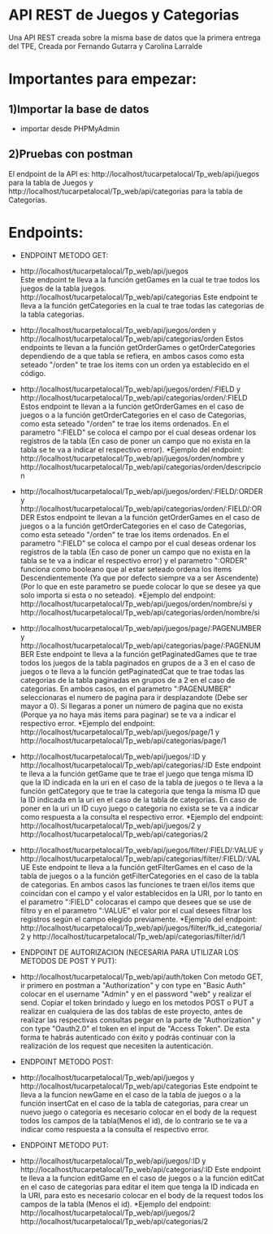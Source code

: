 # API REST de Juegos y Categorias
Una API REST creada sobre la misma base de datos que la primera entrega del TPE, Creada por Fernando Gutarra y Carolina Larralde

# Importantes para empezar:
## 1)Importar la base de datos
- importar desde PHPMyAdmin


## 2)Pruebas con postman
El endpoint de la API es: http://localhost/tucarpetalocal/Tp_web/api/juegos para la tabla de Juegos y http://localhost/tucarpetalocal/Tp_web/api/categorias para la tabla de Categorias.

# Endpoints:
- ENDPOINT METODO GET:

- http://localhost/tucarpetalocal/Tp_web/api/juegos  
    Este endpoint te lleva a la función getGames en la cual te trae todos los juegos de la tabla juegos.
  http://localhost/tucarpetalocal/Tp_web/api/categorias
    Este endpoint te lleva a la función getCategories en la cual te trae todas las categorias de la tabla categorias.

- http://localhost/tucarpetalocal/Tp_web/api/juegos/orden 
    y
  http://localhost/tucarpetalocal/Tp_web/api/categorias/orden
    Estos endpoints te llevan a la función getOrderGames  o getOrderCategories dependiendo de a que tabla se refiera, en ambos casos como esta seteado "/orden" te trae los items con un orden ya establecido en el código. 

- http://localhost/tucarpetalocal/Tp_web/api/juegos/orden/:FIELD
    y
  http://localhost/tucarpetalocal/Tp_web/api/categorias/orden/:FIELD
    Estos endpoint te llevan a la función getOrderGames en el caso de juegos o a la función getOrderCategories en el caso de Categorias, como esta seteado "/orden" te trae los items ordenados. En el parametro ":FIELD" se coloca el campo por el cual deseas ordenar los registros de la tabla (En caso de poner un campo que no exista en la tabla se te va a indicar el respectivo error). 
        *Ejemplo del endpoint: 
            http://localhost/tucarpetalocal/Tp_web/api/juegos/orden/nombre
            y
            http://localhost/tucarpetalocal/Tp_web/api/categorias/orden/descripcion

- http://localhost/tucarpetalocal/Tp_web/api/juegos/orden/:FIELD/:ORDER
    y
  http://localhost/tucarpetalocal/Tp_web/api/categorias/orden/:FIELD/:ORDER
    Estos endpoint te llevan a la función getOrderGames en el caso de juegos o a la función getOrderCategories en el caso de Categorias, como esta seteado "/orden" te trae los items ordenados. En el parametro ":FIELD" se coloca el campo por el cual deseas ordenar los registros de la tabla (En caso de poner un campo que no exista en la tabla se te va a indicar el respectivo error) y el parametro ":ORDER" funciona como booleano que al estar seteado ordena los items Descendientemente (Ya que por defecto siempre va a ser Ascendente) (Por lo que en este parametro se puede colocar lo que se desee ya que solo importa si esta o no seteado). 
        *Ejemplo del endpoint: 
            http://localhost/tucarpetalocal/Tp_web/api/juegos/orden/nombre/si
             y
            http://localhost/tucarpetalocal/Tp_web/api/categorias/orden/nombre/si

- http://localhost/tucarpetalocal/Tp_web/api/juegos/page/:PAGENUMBER
  y
  http://localhost/tucarpetalocal/Tp_web/api/categorias/page/:PAGENUMBER
    Este endpoint te lleva a la función getPaginatedGames que te trae todos los juegos de la tabla paginados en grupos de a 3 en el caso de juegos o te lleva a la función getPaginatedCat que te trae todas las categorias de la tabla paginadas en grupos de a 2 en el caso de categorias. En ambos casos, en el parametro ":PAGENUMBER" seleccionaras el numero de pagina para ir desplazandote (Debe ser mayor a 0). Si llegaras a poner un número de pagina que no exista (Porque ya no haya más items para paginar) se te va a indicar el respectivo error.
        *Ejemplo del endpoint: 
            http://localhost/tucarpetalocal/Tp_web/api/juegos/page/1
            y
            http://localhost/tucarpetalocal/Tp_web/api/categorias/page/1


- http://localhost/tucarpetalocal/Tp_web/api/juegos/:ID
  y 
  http://localhost/tucarpetalocal/Tp_web/api/categorias/:ID
    Este endpoint te lleva a la función getGame que te trae el juego que tenga misma ID que la ID indicada en la uri en el caso de la tabla de juegos o te lleva a la función getCategory que te trae la categoria que tenga la misma ID que la ID indicada en la uri en el caso de la tabla de categorias. En caso de poner en la uri un ID cuyo juego o categoria no exista se te va a indicar como respuesta a la consulta el respectivo error.
        *Ejemplo del endpoint: 
            http://localhost/tucarpetalocal/Tp_web/api/juegos/2
            y
            http://localhost/tucarpetalocal/Tp_web/api/categorias/2

- http://localhost/tucarpetalocal/Tp_web/api/juegos/filter/:FIELD/:VALUE
  y 
  http://localhost/tucarpetalocal/Tp_web/api/categorias/filter/:FIELD/:VALUE
    Este endpoint te lleva a la función getFilterGames en el caso de la tabla de juegos o a la función getFilterCategories en el caso de la tabla de categorias. En ambos casos las funciones te traen el/los items que coincidan con el campo y el valor establecidos en la URI, por lo tanto en el parametro ":FIELD" colocaras el campo que desees que se use de filtro y en el parametro ":VALUE" el valor por el cual desees filtrar los registros según el campo elegido previamente.
        *Ejemplo del endpoint: 
            http://localhost/tucarpetalocal/Tp_web/api/juegos/filter/fk_id_categoria/2
            y
            http://localhost/tucarpetalocal/Tp_web/api/categorias/filter/id/1


- ENDPOINT DE AUTORIZACION (NECESARIA PARA UTILIZAR LOS METODOS DE POST Y PUT):

- http://localhost/tucarpetalocal/Tp_web/api/auth/token 
    Con metodo GET, ir primero en postman a "Authorization" y con type en "Basic Auth" colocar en el username "Admin" y en el password "web" y realizar el send. Copiar el token brindado y luego en los metodos POST o PUT a realizar en cualquiera de las dos tablas de este proyecto, antes de realizar las respectivas consultas pegar en la parte de "Authorization" y con type "Oauth2.0" el token en el input de "Access Token". De esta forma te habrás autenticado con éxito y podrás continuar con la realización de los request que necesiten la autenticación.


- ENDPOINT METODO POST:

- http://localhost/tucarpetalocal/Tp_web/api/juegos
  y
  http://localhost/tucarpetalocal/Tp_web/api/categorias 
    Este endpoint te lleva a la funcion newGame en el caso de la tabla de juegos o a la función insertCat en el caso de la tabla de categorias, para crear un nuevo juego o categoria es necesario colocar en el body de la request todos los campos de la tabla(Menos el id), de lo contrario se te va a indicar como respuesta a la consulta el respectivo error.

- ENDPOINT METODO PUT: 

- http://localhost/tucarpetalocal/Tp_web/api/juegos/:ID
  y
  http://localhost/tucarpetalocal/Tp_web/api/categorias/:ID
    Este endpoint te lleva a la funcion editGame en el caso de juegos o a la función editCat en el caso de categorias para editar el item que tenga la ID indicada en la URI, para esto es necesario colocar en el body de la request todos los campos de la tabla (Menos el id).
        *Ejemplo del endpoint: 
            http://localhost/tucarpetalocal/Tp_web/api/juegos/2
            http://localhost/tucarpetalocal/Tp_web/api/categorias/2

